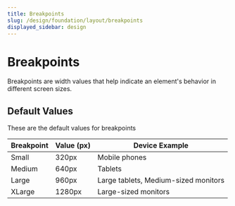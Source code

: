 ```yaml
---
title: Breakpoints
slug: /design/foundation/layout/breakpoints
displayed_sidebar: design
---
```

# Breakpoints
Breakpoints are width values that help indicate an element's behavior in different screen sizes.

## Default Values
These are the default values for breakpoints

| Breakpoint | Value (px) | Device Example                       |
|------------|------------|--------------------------------------|
| Small      | 320px      | Mobile phones                        |
| Medium     | 640px      | Tablets                              |
| Large      | 960px      | Large tablets, Medium-sized monitors |
| XLarge     | 1280px     | Large-sized monitors                 |